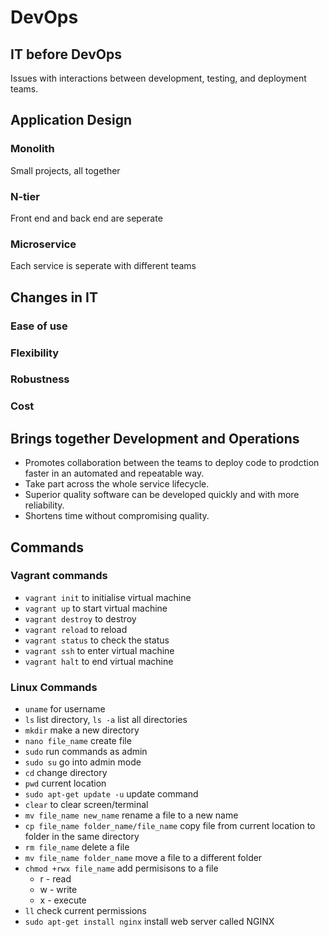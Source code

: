 # DevOps
## IT before DevOps
Issues with interactions between development, testing, and deployment teams.
## Application Design
### Monolith
Small projects, all together
### N-tier
Front end and back end are seperate
### Microservice
Each service is seperate with different teams
## Changes in IT
### Ease of use
### Flexibility
### Robustness
### Cost
## Brings together Development and Operations
- Promotes collaboration between the teams to deploy code to prodction faster in an automated and repeatable way.
- Take part across the whole service lifecycle.
- Superior quality software can be developed quickly and with more reliability.
- Shortens time without compromising quality.

## Commands
### Vagrant commands
- `vagrant init` to initialise virtual machine
- `vagrant up` to start virtual machine
- `vagrant destroy` to destroy
- `vagrant reload` to reload
- `vagrant status` to check the status
- `vagrant ssh` to enter virtual machine
- `vagrant halt` to end virtual machine

### Linux Commands
- `uname` for username
- `ls` list directory, `ls -a` list all directories
- `mkdir` make a new directory
- `nano file_name` create file
-  `sudo` run commands as admin
-  `sudo su` go into admin mode
-  `cd` change directory
-  `pwd` current location
-  `sudo apt-get update -u` update command
-  `clear` to clear screen/terminal
-  `mv file_name new_name` rename a file to a new name
-  `cp file_name folder_name/file_name` copy file from current location to folder in the same directory
-  `rm file_name` delete a file
-  `mv file_name folder_name` move a file to a different folder
-  `chmod +rwx file_name` add permisisons to a file
    - r - read
    - w - write
    - x - execute
- `ll` check current permissions
- `sudo apt-get install nginx` install web server called NGINX
